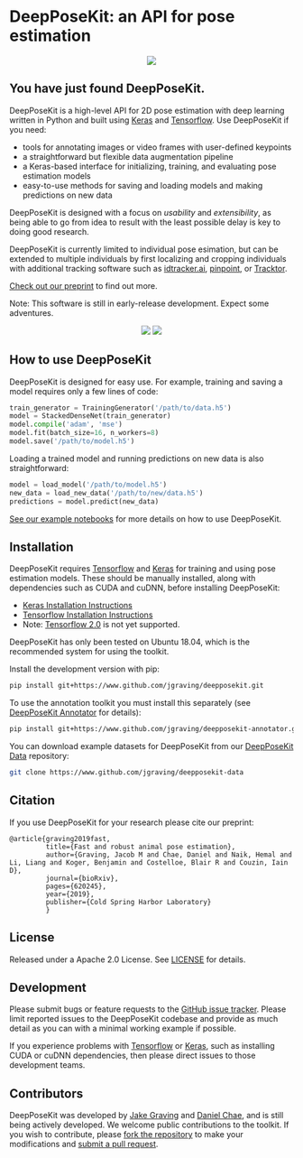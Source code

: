 DeepPoseKit: an API for pose estimation
============

<p align="center">
<img src="https://github.com/jgraving/jgraving.github.io/blob/master/files/images/Figure1video1.gif" max-height:256px>
</p>


You have just found DeepPoseKit.
------------
DeepPoseKit is a high-level API for 2D pose estimation with deep learning written in Python and built using [Keras](https://github.com/keras-team/keras) and [Tensorflow](https://github.com/tensorflow/tensorflow). Use DeepPoseKit if you need:

- tools for annotating images or video frames with user-defined keypoints
- a straightforward but flexible data augmentation pipeline
- a Keras-based interface for initializing, training, and evaluating pose estimation models
- easy-to-use methods for saving and loading models and making predictions on new data

DeepPoseKit is designed with a focus on *usability* and *extensibility*, as being able to go from idea to result with the least possible delay is key to doing good research.

DeepPoseKit is currently limited to individual pose esimation, but can be extended to multiple individuals by first localizing and cropping individuals with additional tracking software such as [idtracker.ai](https://idtracker.ai/), [pinpoint](https://github.com/jgraving/pinpoint), or [Tracktor](https://github.com/vivekhsridhar/tracktor).

[Check out our preprint](https://www.biorxiv.org/content/10.1101/620245v3) to find out more.

Note: This software is still in early-release development. Expect some adventures.

<p align="center">
<img src="https://github.com/jgraving/jgraving.github.io/blob/master/files/images/zebra.gif" max-height:256px>
<img src="https://github.com/jgraving/jgraving.github.io/blob/master/files/images/locust.gif" max-height:256px>
</p>

How to use DeepPoseKit
------------
DeepPoseKit is designed for easy use. For example, training and saving a model requires only a few lines of code:
```python
train_generator = TrainingGenerator('/path/to/data.h5')
model = StackedDenseNet(train_generator)
model.compile('adam', 'mse')
model.fit(batch_size=16, n_workers=8)
model.save('/path/to/model.h5')
```
Loading a trained model and running predictions on new data is also straightforward:
```python
model = load_model('/path/to/model.h5')
new_data = load_new_data('/path/to/new/data.h5')
predictions = model.predict(new_data)
```
[See our example notebooks](https://github.com/jgraving/deepposekit/blob/master/examples/) for more details on how to use DeepPoseKit.


Installation
------------

DeepPoseKit requires [Tensorflow](https://github.com/tensorflow/tensorflow) and [Keras](https://github.com/keras-team/keras) for training and using pose estimation models. These should be manually installed, along with dependencies such as CUDA and cuDNN, before installing DeepPoseKit:

- [Keras Installation Instructions](https://github.com/keras-team/keras#Installation)
- [Tensorflow Installation Instructions](https://www.tensorflow.org/install)
- Note: [Tensorflow 2.0](https://www.tensorflow.org/alpha) is not yet supported.

DeepPoseKit has only been tested on Ubuntu 18.04, which is the recommended system for using the toolkit. 

Install the development version with pip:
```bash
pip install git+https://www.github.com/jgraving/deepposekit.git
```

To use the annotation toolkit you must install this separately (see [DeepPoseKit Annotator](https://www.github.com/jgraving/deepposekit-annotator) for details):
```bash
pip install git+https://www.github.com/jgraving/deepposekit-annotator.git
```

You can download example datasets for DeepPoseKit from our [DeepPoseKit Data](https://github.com/jgraving/deepposekit-data) repository:
```bash
git clone https://www.github.com/jgraving/deepposekit-data
```


Citation
---------
If you use DeepPoseKit for your research please cite our preprint:

    @article{graving2019fast,
             title={Fast and robust animal pose estimation},
             author={Graving, Jacob M and Chae, Daniel and Naik, Hemal and Li, Liang and Koger, Benjamin and Costelloe, Blair R and Couzin, Iain D},
             journal={bioRxiv},
             pages={620245},
             year={2019},
             publisher={Cold Spring Harbor Laboratory}
             }

License
------------
Released under a Apache 2.0 License. See [LICENSE](https://github.com/jgraving/deepposekit/blob/master/LICENSE.md) for details.

Development
-------------
Please submit bugs or feature requests to the [GitHub issue tracker](https://github.com/jgraving/deepposekit/issues/new). Please limit reported issues to the DeepPoseKit codebase and provide as much detail as you can with a minimal working example if possible. 

If you experience problems with [Tensorflow](https://github.com/tensorflow/tensorflow) or [Keras](https://github.com/keras-team/keras), such as installing CUDA or cuDNN dependencies, then please direct issues to those development teams.

Contributors
------------
DeepPoseKit was developed by [Jake Graving](https://github.com/jgraving) and [Daniel Chae](https://github.com/dchaebae), and is still being actively developed. We welcome public contributions to the toolkit. If you wish to contribute, please [fork the repository](https://help.github.com/en/articles/fork-a-repo) to make your modifications and [submit a pull request](https://help.github.com/en/articles/creating-a-pull-request-from-a-fork).